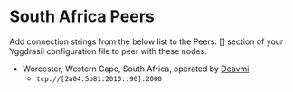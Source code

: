 # South Africa Peers

Add connection strings from the below list to the Peers: [] section of your Yggdrasil configuration file to peer with these nodes.

* Worcester, Western Cape, South Africa, operated by [Deavmi](http://deavmi.assigned.network)
    * `tcp://[2a04:5b81:2010::90]:2000`
